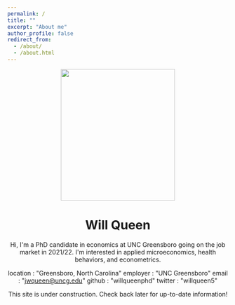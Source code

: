 ```yaml
---
permalink: /
title: ""
excerpt: "About me"
author_profile: false
redirect_from: 
  - /about/
  - /about.html
---
```


<div align="center">
  <img width="260" height="300" src="willqueenphd.github.io/images/avatar.jpg">
</div> 

<div align="center">
  
# Will Queen
</div> 


<div align="center">
  
Hi, I'm a PhD candidate in economics at UNC Greensboro going on the job market in 2021/22. I'm interested in applied microeconomics, health behaviors, and econometrics.
</div>

<div align="center">

location         : "Greensboro, North Carolina"
employer         : "UNC Greensboro"
email            : "jwqueen@uncg.edu"
github           : "willqueenphd"
twitter          : "willqueen5"
</div>

<div align="center">
This site is under construction. Check back later for up-to-date information!
</div>
